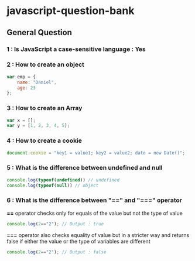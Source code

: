 # javascript-question-bank

## General Question

### 1 : Is JavaScript a case-sensitive language : <b>Yes</b>

### 2 : How to create an object
```javascript
var emp = {
    name: "Daniel",
    age: 23
};
```
### 3 : How to create an Array
```javascript
var x = [];
var y = [1, 2, 3, 4, 5];
```

### 4 : How to create a cookie
```javascript
document.cookie = "key1 = value1; key2 = value2; date = new Date()";
```

### 5 : What is the difference between undefined and null 
```javascript
console.log(typeof(undefined)) // undefined
console.log(typeof(null)) // object
```

### 6 : What is the difference between "==" and "===" operator

**==** operator checks only for equals of the value but not the type of value
```javascript
console.log(2=="2"); // Output : true
```
**===** operator also checks equality of value but in a stricter way and returns false if either the value or the type of variables are different
```javascript
console.log(2=="2"); // Output : false
```